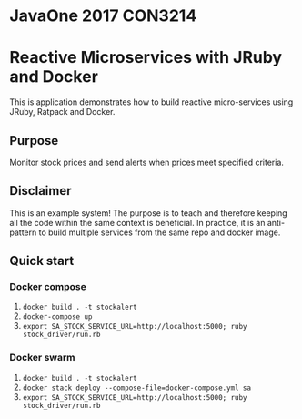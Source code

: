 # JavaOne 2017 CON3214 #
# Reactive Microservices with JRuby and Docker #
This is application demonstrates how to build reactive micro-services using JRuby, Ratpack and Docker.

## Purpose ##
Monitor stock prices and send alerts when prices meet specified criteria.

## Disclaimer ##
This is an example system! The purpose is to teach and therefore keeping all the code within the 
same context is beneficial. In practice, it is an anti-pattern to build multiple services from the 
same repo and docker image.

## Quick start ##
### Docker compose ###
1. `docker build . -t stockalert`
2. `docker-compose up`
3. `export SA_STOCK_SERVICE_URL=http://localhost:5000; ruby stock_driver/run.rb`
### Docker swarm ###
1. `docker build . -t stockalert`
2. `docker stack deploy --compose-file=docker-compose.yml sa`
3. `export SA_STOCK_SERVICE_URL=http://localhost:5000; ruby stock_driver/run.rb`